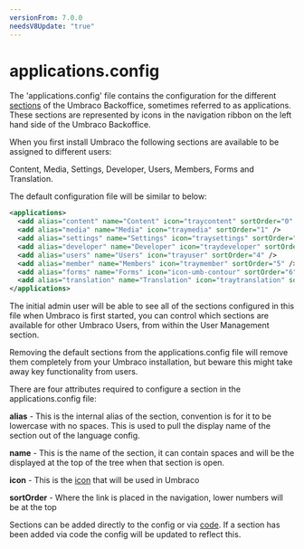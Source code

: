 ```yaml
---
versionFrom: 7.0.0
needsV8Update: "true"
---
```


# applications.config

The 'applications.config' file contains the configuration for the different [sections](../../../Extending/Section-Trees/sections.md) of the Umbraco Backoffice, sometimes referred to as applications. These sections are represented by icons in the navigation ribbon on the left hand side of the Umbraco Backoffice.

When you first install Umbraco the following sections are available to be assigned to different users:

Content, Media, Settings, Developer, Users, Members, Forms and Translation.

The default configuration file will be similar to below:

```xml
<applications>
  <add alias="content" name="Content" icon="traycontent" sortOrder="0" />
  <add alias="media" name="Media" icon="traymedia" sortOrder="1" />
  <add alias="settings" name="Settings" icon="traysettings" sortOrder="2" />
  <add alias="developer" name="Developer" icon="traydeveloper" sortOrder="3" />
  <add alias="users" name="Users" icon="trayuser" sortOrder="4" />
  <add alias="member" name="Members" icon="traymember" sortOrder="5" />
  <add alias="forms" name="Forms" icon="icon-umb-contour" sortOrder="6" />
  <add alias="translation" name="Translation" icon="traytranslation" sortOrder="7" />
</applications>
```

The initial admin user will be able to see all of the sections configured in this file when Umbraco is first started, you can control which sections are available for other Umbraco Users, from within the User Management section.

Removing the default sections from the applications.config file will remove them completely from your Umbraco installation, but beware this might take away key functionality from users.

There are four attributes required to configure a section in the applications.config file:

**alias** - This is the internal alias of the section, convention is for it to be lowercase with no spaces. This is used to pull the display name of the section out of the language config.

**name** - This is the name of the section, it can contain spaces and will be the displayed at the top of the tree when that section is open.

**icon** - This is the [icon](https://nicbell.github.io/ucreate/icons.html) that will be used in Umbraco

**sortOrder** - Where the link is placed in the navigation, lower numbers will be at the top

Sections can be added directly to the config or via [code](../../../Extending/Section-Trees/sections.md). If a section has been added via code the config will be updated to reflect this.

